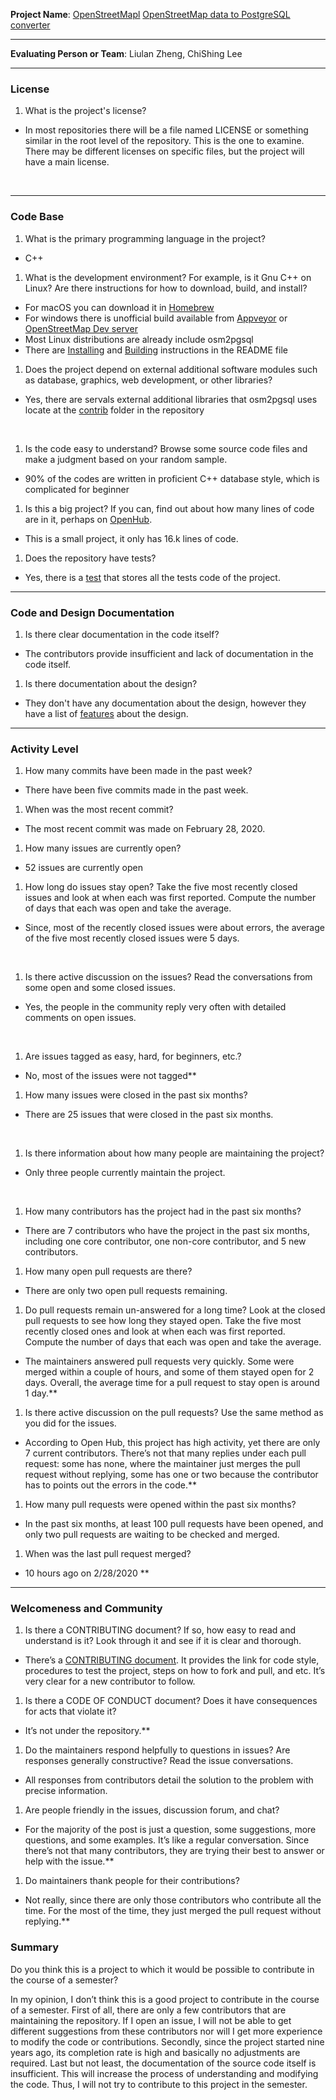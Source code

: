 **Project Name**: [OpenStreetMapl](https://wiki.openstreetmap.org/wiki/Main_Page)  [OpenStreetMap data to PostgreSQL converter](https://github.com/openstreetmap/osm2pgsql)

---

**Evaluating Person or Team**: Liulan Zheng, ChiShing Lee


---


### License

1. What is the project's license?

  - In most repositories there will be a file named LICENSE or something similar in the root level of the repository. This is the one to examine. There may be different licenses on specific files, but the project will have a main license.
<br>

---

### Code Base


1. What is the primary programming language in the project?
  - C++

1. What is the development environment? For example, is it Gnu C++ on Linux?
Are there instructions for how to download, build, and install?

  - For macOS you can download it in [Homebrew](https://brew.sh/)
  - For windows there is unofficial build available from [Appveyor](https://ci.appveyor.com/project/openstreetmap/osm2pgsql/history) or [OpenStreetMap Dev server](https://lonvia.dev.openstreetmap.org/osm2pgsql-winbuild/releases/)
  - Most Linux distributions are already include osm2pgsql
  - There are [Installing](https://github.com/openstreetmap/osm2pgsql#installing) and [Building](https://github.com/openstreetmap/osm2pgsql#building) instructions in the README file

1. Does the project depend on external additional software modules such as
database,  graphics, web development, or other libraries?

  - Yes, there are servals external additional libraries that osm2pgsql uses locate at the [contrib](https://github.com/openstreetmap/osm2pgsql/tree/master/contrib) folder in the repository 

<br>

1. Is the code easy to understand? Browse some source code files and make
a judgment based on your random sample.

  - 90% of the codes are written in proficient C++ database style, which is complicated for beginner 

1. Is this a big project? If you can, find out about how many lines of code
are in it, perhaps on [OpenHub](https://www.openhub.net/).

  - This is a small project, it only has 16.k lines of code.


1. Does the repository have tests?

  - Yes, there is a [test](https://github.com/openstreetmap/osm2pgsql/tree/master/tests) that stores all the tests code of the project.


---

### Code and Design Documentation
1. Is there clear documentation in the code itself?

  - The contributors provide insufficient and lack of documentation in the code itself. 


1. Is there documentation about the design?

  - They don't have any documentation about the design, however they have a list of [features](https://github.com/openstreetmap/osm2pgsql#features) about the design.


---


### Activity Level


1. How many commits have been made in the past week?

  - There have been five commits made in the past week.

1. When was the most recent commit?

  - The most recent commit was made on February 28, 2020. 

1. How many issues are currently open?

  - 52 issues are currently open

1. How long do issues stay open?
Take the five most recently closed issues and look at when each was first reported.
Compute the number of days that each was open and take the average.

  - Since, most of the recently closed issues were about errors, the average of the five most recently closed issues were 5 days.
<br>

1. Is there active discussion on the issues?
Read the conversations from some open and some closed issues.
  - Yes, the people in the community reply very often with detailed comments on open issues. 
<br>

1. Are issues tagged as easy, hard, for beginners, etc.?
  - No, most of the issues were not tagged**

1. How many issues were closed in the past six months?
  - There are 25 issues that were closed in the past six months.
<br>


1. Is there information about how many people are maintaining the project?
  - Only three people currently maintain the project. 
<br>

1. How many contributors has the project had in the past six months?
  - There are 7 contributors who have the project in the past six months, including one core contributor, one non-core contributor, and 5 new contributors.


1. How many open pull requests are there?
  - There are only two open pull requests remaining.

1. Do pull requests remain un-answered for a long time?
Look at the closed pull requests to see how long they stayed open.
Take the five most recently closed ones and look at when each was first reported.
Compute the number of days that each was open and take the average.
  - The maintainers answered pull requests very quickly. Some were merged within a couple of hours, and some of them stayed open for 2 days. Overall, the average time for a pull request to stay open is around 1 day.**

1. Is there active discussion on the pull requests?
Use the same method as you did for the issues.
  - According to Open Hub, this project has high activity, yet there are only 7 current contributors. There’s not that many replies under each pull request: some has none, where the maintainer just merges the pull request without replying, some has one or two because the contributor has to points out the errors in the code.**

1. How many pull requests were opened within the past six months?
  - In the past six months, at least 100 pull requests have been opened, and only two pull requests are waiting to be checked and merged.


1. When was the last  pull request  merged?
  - 10 hours ago on 2/28/2020 **

---
### Welcomeness and Community

1. Is there a CONTRIBUTING document? If so, how easy to read and understand is it?
Look through it and see if it is clear and thorough.
  - There’s a [CONTRIBUTING document](https://github.com/openstreetmap/osm2pgsql/blob/master/CONTRIBUTING.md). It provides the link for code style, procedures to test the project, steps on how to fork and pull, and etc. It’s very clear for a new contributor to follow.

1. Is there a CODE OF CONDUCT document? Does it have consequences for acts that
violate it?
  - It’s not under the repository.**

1. Do the maintainers respond helpfully to questions in issues?
Are responses generally constructive?
Read the issue conversations.
  - All responses from contributors detail the solution to the problem with precise information.


1. Are people friendly in the issues, discussion forum, and chat?
  - For the majority of the post is just a question, some suggestions, more questions, and some examples. It’s like a regular conversation. Since there’s not that many contributors, they are trying their best to answer or help with the issue.**

1. Do maintainers thank people for their contributions?
  - Not really, since there are only those contributors who contribute all the time. For the most of the time, they just merged the pull request without replying.**
### Summary

Do you think  this is a project to which it would be possible to contribute in the
course of a semester?

In my opinion, I don’t think this is a good project to contribute in the course of a semester. First of all, there are only a few contributors that are maintaining the repository. If I open an issue, I will not be able to get different suggestions from these contributors nor will I get more experience to modify the code or contributions. Secondly, since the project started nine years ago, its completion rate is high and basically no adjustments are required. Last but not least, the documentation of the source code itself is insufficient. This will increase the process of understanding and modifying the code. Thus, I will not try to contribute to this project in the semester. 


